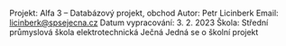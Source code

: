 Projekt: Alfa 3 – Databázový projekt, obchod
Autor: Petr Licinberk
Email: licinberk@spsejecna.cz
Datum vypracování: 3. 2. 2023
Škola: Střední průmyslová škola elektrotechnická Ječná
Jedná se o školní projekt
